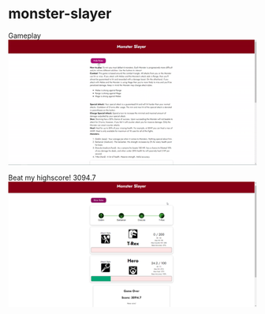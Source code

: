 # monster-slayer
Gameplay
![gif](https://github.com/Jay-ArBrouillard/monster-slayer/blob/main/monster-slayer-demo.gif)

Beat my highscore! 3094.7
![alt text](https://github.com/Jay-ArBrouillard/monster-slayer/blob/main/hiscore.png)
